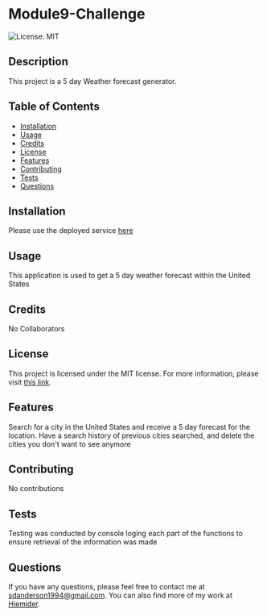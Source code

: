 # Module9-Challenge
![License: MIT](https://img.shields.io/badge/License-MIT-yellow.svg)
## Description
This project is a 5 day Weather forecast generator.

## Table of Contents
- [Installation](#installation)
- [Usage](#usage)
- [Credits](#credits)
- [License](#license)
- [Features](#features)
- [Contributing](#contributing)
- [Tests](#tests)
- [Questions](#questions)

## Installation
Please use the deployed service [here](https://module9-challenge-8mr5.onrender.com)

## Usage
This application is used to get a 5 day weather forecast within the United States

## Credits
No Collaborators

## License
This project is licensed under the MIT license. For more information, please visit [this link](https://opensource.org/licenses/MIT).

## Features
Search for a city in the United States and receive a 5 day forecast for the location. Have a search history of previous cities searched, and delete the cities you don't want to see anymore

## Contributing
No contributions

## Tests
Testing was conducted by console loging each part of the functions to ensure retrieval of the information was made

## Questions
If you have any questions, please feel free to contact me at sdanderson1994@gmail.com. You can also find more of my work at [Hiemider](https://github.com/Hiemider).
